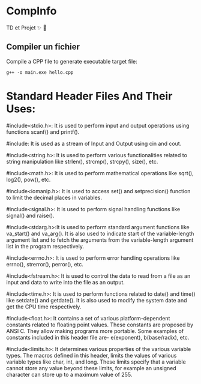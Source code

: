 # CompInfo
TD et Projet :sparkles: :rocket:

## Compiler un fichier

Compile a CPP file to generate executable target file: 

```
g++ -o main.exe hello.cpp
```

# Standard Header Files And Their Uses: 
 

#include<stdio.h>: It is used to perform input and output operations using functions scanf() and printf().

#include<iostream>: It is used as a stream of Input and Output using cin and cout.
  
#include<string.h>: It is used to perform various functionalities related to string manipulation like strlen(), strcmp(), strcpy(), size(), etc.
  
#include<math.h>: It is used to perform mathematical operations like sqrt(), log2(), pow(), etc.
  
#include<iomanip.h>: It is used to access set() and setprecision() function to limit the decimal places in variables.
  
#include<signal.h>: It is used to perform signal handling functions like signal() and raise().
  
#include<stdarg.h>:It is used to perform standard argument functions like va_start() and va_arg(). It is also used to indicate start of the variable-length argument list and to fetch the arguments from the variable-length argument list in the program respectively.
  
#include<errno.h>: It is used to perform error handling operations like errno(), strerror(), perror(), etc.
  
#include<fstream.h>: It is used to control the data to read from a file as an input and data to write into the file as an output.
  
#include<time.h>: It is used to perform functions related to date() and time() like setdate() and getdate(). It is also used to modify the system date and get the CPU time respectively.
  
#include<float.h>: It contains a set of various platform-dependent constants related to floating point values. These constants are proposed by ANSI C. They allow making programs more portable. Some examples of constants included in this header file are- e(exponent), b(base/radix), etc.
  
#include<limits.h>: It determines various properties of the various variable types. The macros defined in this header, limits the values of various variable types like char, int, and long. These limits specify that a variable cannot store any value beyond these limits, for example an unsigned character can store up to a maximum value of 255.
